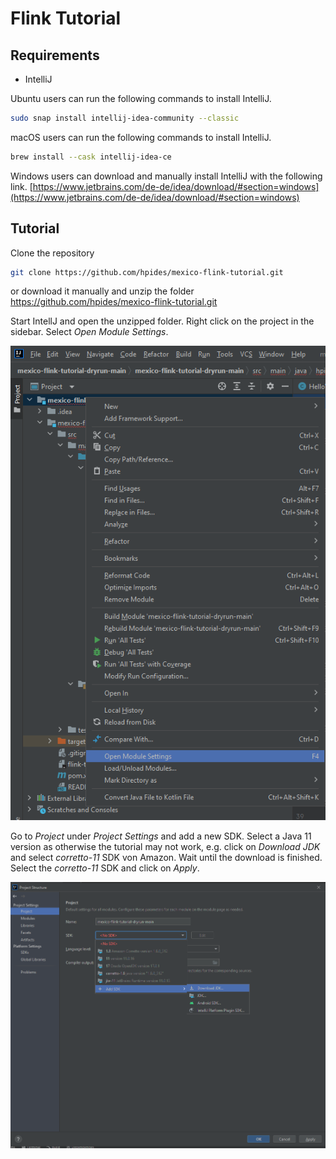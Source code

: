 # Flink Tutorial


## Requirements

- IntelliJ

Ubuntu users can run the following commands to install IntelliJ.
```bash
sudo snap install intellij-idea-community --classic
```

macOS users can run the following commands to install IntelliJ.
```bash
brew install --cask intellij-idea-ce
```

Windows users can download and manually install IntelliJ with the following link.
[https://www.jetbrains.com/de-de/idea/download/#section=windows](https://www.jetbrains.com/de-de/idea/download/#section=windows)

## Tutorial

Clone the repository
```bash
git clone https://github.com/hpides/mexico-flink-tutorial.git
```
or download it manually and unzip the folder
[https://github.com/hpides/mexico-flink-tutorial.git ](https://github.com/hpides/mexico-flink-tutorial.git )

Start IntellJ and open the unzipped folder. Right click on the project in the sidebar. Select *Open Module Settings*.

![](imgs/open.png)

Go to *Project* under *Project Settings* and add a new SDK. Select a Java 11 version as otherwise the tutorial may not
work, e.g. click on *Download JDK* and select *corretto-11* SDK von Amazon. Wait until the download is finished. Select the
*corretto-11* SDK and click on *Apply*.

![](imgs/select.png)

